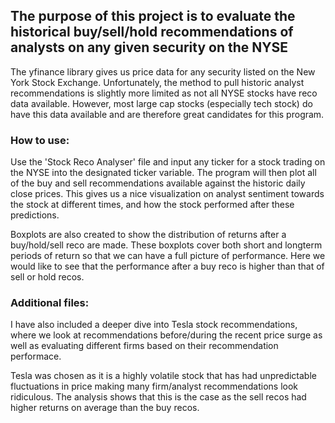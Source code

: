 ## The purpose of this project is to evaluate the historical buy/sell/hold recommendations of analysts on any given security on the NYSE
The yfinance library gives us price data for any security listed on the New York Stock Exchange. Unfortunately, the method to pull historic analyst recommendations is slightly more limited as not all NYSE stocks have reco data available. However, most large cap stocks (especially tech stock) do have this data available and are therefore great candidates for this program. 

### How to use:
Use the 'Stock Reco Analyser' file and input any ticker for a stock trading on the NYSE into the designated ticker variable.
The program will then plot all of the buy and sell recommendations available against the historic daily close prices. This gives us a nice visualization on analyst sentiment towards the stock at different times, and how the stock performed after these predictions. 

Boxplots are also created to show the distribution of returns after a buy/hold/sell reco are made. These boxplots cover both short and longterm periods of return so that we can have a full picture of performance. Here we would like to see that the performance after a buy reco is higher than that of sell or hold recos. 

### Additional files:

I have also included a deeper dive into Tesla stock recommendations, where we look at recommendations before/during the recent price surge as well as evaluating different firms based on their recommendation performace. 

Tesla was chosen as it is a highly volatile stock that has had unpredictable fluctuations in price making many firm/analyst recommendations look ridiculous. The analysis shows that this is the case as the sell recos had higher returns on average than the buy recos. 
